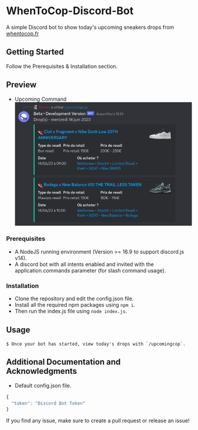 # WhenToCop-Discord-Bot
A simple Discord bot to show today's upcoming sneakers drops from [whentocop.fr](https://www.whentocop.fr/drops)

## Getting Started

Follow the Prerequisites & Installation section.

## Preview

* Upcoming Command<br />
![Upcoming Command](assets/screenshots/preview.png)

### Prerequisites

* A NodeJS running environment (Version >= 16.9 to support discord.js v14).
* A discord bot with all intents enabled and invited with the application.commands parameter (for slash command usage).

### Installation

* Clone the repository and edit the config.json file.
* Install all the required npm packages using `npm i`.
* Then run the index.js file using `node index.js`.

## Usage

```
$ Once your bot has started, view today's drops with `/upcomingcop`.
```

## Additional Documentation and Acknowledgments

* Default config.json file.
```javascript
{
  "token": "Discord Bot Token"
}
```

If you find any issue, make sure to create a pull request or release an issue!
